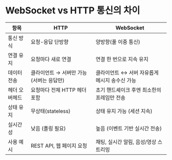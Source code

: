 # WebSocket vs HTTP 통신의 차이

| 항목 | HTTP | WebSocket |
|------|------|-----------|
| 통신 방식 | 요청-응답 단방향 | 양방향(풀 이중 통신) |
| 연결 유지 | 요청마다 새로 연결 | 연결 한 번으로 지속 유지 |
| 데이터 전송 | 클라이언트 → 서버만 가능 (서버는 응답만) | 클라이언트 ↔ 서버 자유롭게 메시지 송수신 가능 |
| 헤더 오버헤드 | 요청마다 전체 HTTP 헤더 포함 | 초기 핸드셰이크 후엔 최소한의 프레임만 전송 |
| 상태 유지 | 무상태(stateless) | 상태 유지 가능 (세션 지속) |
| 실시간성 | 낮음 (폴링 필요) | 높음 (이벤트 기반 실시간 전송) |
| 사용 예시 | REST API, 웹 페이지 요청 | 채팅, 실시간 알림, 음성/영상 스트리밍 |
